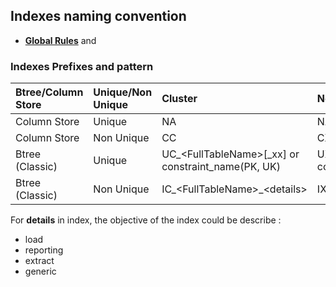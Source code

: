 ## Indexes naming convention

- **[Global Rules](GlobalRules.md)** and

### Indexes Prefixes and pattern

|	Btree/Column Store	|	Unique/Non Unique	|	Cluster	|	Non-Cluster	|
|	:---	|	:---	|	:---	|	:---	|
|	Column Store	|	Unique	|	NA	|	NA	|
|	Column Store	|	Non Unique	|	CC	|	CX\_\<FullTableName\>	|
|	Btree (Classic)	|	Unique	|	UC\_\<FullTableName\>\[\_xx\] or constraint_name(PK, UK)	|	UX\_\<FullTableName\>\[\_xx\] or constraint_name (PK,UK)	|
|	Btree (Classic)	|	Non Unique	|	IC\_\<FullTableName\>\_\<details\>	|	IX\_\<FullTableName\>\_\<details\>	|


For **details** in index, the objective of the index could be describe : 
- load
- reporting
- extract
- generic
